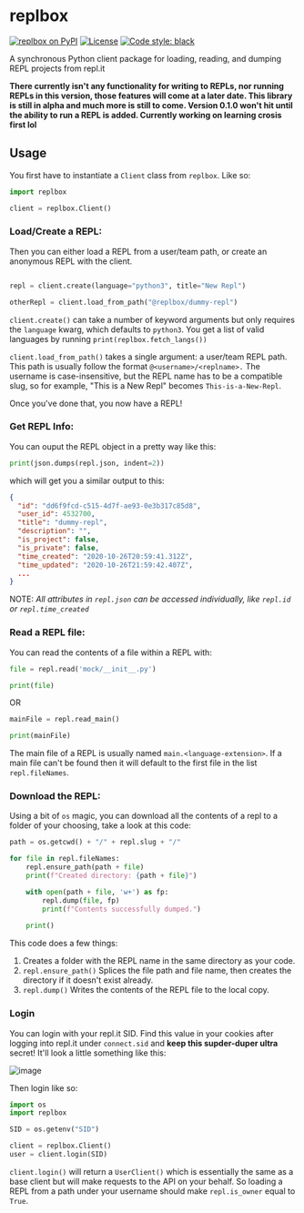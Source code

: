 # replbox

[![replbox on PyPI](https://img.shields.io/pypi/v/replbox.svg)](https://pypi.python.org/pypi/replbox)
[![License](https://img.shields.io/pypi/l/replbox.svg)](https://pypi.python.org/pypi/replbox)
[![Code style: black](https://img.shields.io/badge/code%20style-black-000000.svg)](https://github.com/psf/black)

A synchronous Python client package for loading, reading, and dumping REPL projects from repl.it


**There currently isn't any functionality for writing to REPLs, nor running REPLs in this version, those features will come at a later date. This library is still in alpha and much more is still to come. Version 0.1.0 won't hit until the ability to run a REPL is added. Currently working on learning crosis first lol**


## Usage

You first have to instantiate a `Client` class from `replbox`. Like so:

```python
import replbox

client = replbox.Client()
```

### Load/Create a REPL:

Then you can either load a REPL from a user/team path, or create an anonymous REPL with the client.

```python

repl = client.create(language="python3", title="New Repl")

otherRepl = client.load_from_path("@replbox/dummy-repl")
```

`client.create()` can take a number of keyword arguments but only requires the `language` kwarg, which defaults to `python3`. You get a list of valid languages by running `print(replbox.fetch_langs())`

`client.load_from_path()` takes a single argument: a user/team REPL path. This path is usually follow the format `@<username>/<replname>.` The username is case-insensitive, but the REPL name has to be a compatible slug, so for example, "This is a New Repl" becomes `This-is-a-New-Repl`.

Once you've done that, you now have a REPL!

### Get REPL Info:

You can ouput the REPL object in a pretty way like this:

```python
print(json.dumps(repl.json, indent=2))
```

which will get you a similar output to this:
```json
{
  "id": "dd6f9fcd-c515-4d7f-ae93-0e3b317c85d8",
  "user_id": 4532700,
  "title": "dummy-repl",
  "description": "",
  "is_project": false,
  "is_private": false,
  "time_created": "2020-10-26T20:59:41.312Z",
  "time_updated": "2020-10-26T21:59:42.407Z",
  ...
}
```

NOTE: *All attributes in `repl.json` can be accessed individually, like `repl.id` or `repl.time_created`*


### Read a REPL file:

You can read the contents of a file within a REPL with:
```python
file = repl.read('mock/__init__.py')

print(file)
```

OR

```python
mainFile = repl.read_main()

print(mainFile)
```

The main file of a REPL is usually named `main.<language-extension>`. If a main file can't be found then it will default to the first file in the list `repl.fileNames`.

### Download the REPL:

Using a bit of `os` magic, you can download all the contents of a repl to a folder of your choosing, take a look at this code: 

```python
path = os.getcwd() + "/" + repl.slug + "/"

for file in repl.fileNames:
	repl.ensure_path(path + file)
	print(f"Created directory: {path + file}")

	with open(path + file, 'w+') as fp:
		repl.dump(file, fp)
		print(f"Contents successfully dumped.")
		
	print()
```

This code does a few things:
1. Creates a folder with the REPL name in the same directory as your code.
2. `repl.ensure_path()` Splices the file path and file name, then creates the directory if it doesn't exist already.
3. `repl.dump()` Writes the contents of the REPL file to the local copy.

### Login

You can login with your repl.it SID. Find this value in your cookies after logging into repl.it under `connect.sid` and **keep this supder-duper ultra** secret! It'll look a little something like this:

![image](https://storage.googleapis.com/replit/images/1603811188109_ba966b7bd97966d6947a1bf1a3960ec7.png) 

Then login like so:

```python
import os
import replbox

SID = os.getenv("SID")

client = replbox.Client()
user = client.login(SID)
```

`client.login()` will return a `UserClient()` which is essentially the same as a base client but will make requests to the API on your behalf. So loading a REPL from a path under your username should make `repl.is_owner` equal to `True`.

